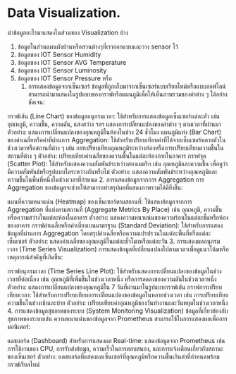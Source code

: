# Data Visualization.
นำข้อมูลอะไรมาแสดงในส่วนของ Visualization บ้าง

1. ข้อมูลในส่วนแผนผังบ้านหรือสวนต่างๆที่เราออกแบบและวาง sensor ไว้
2. ข้อมูลของ IOT Sensor Humidity
3. ข้อมูลของ IOT Sensor AVG Temperature
4. ข้อมูลของ IOT Sensor Luminosity
5. ข้อมูลของ IOT Sensor Pressure
หรือ
   1. การแสดงข้อมูลจากเซ็นเซอร์
ข้อมูลที่ถูกเก็บมาจากเซ็นเซอร์แบบเรียลไทม์หรือแบบออฟไลน์สามารถนำมาแสดงในรูปแบบของกราฟหรือแผนภูมิเพื่อให้เห็นภาพรวมของค่าต่าง ๆ ได้อย่างชัดเจน:

กราฟเส้น (Line Chart) ของข้อมูลอนุกรมเวลา:
ใช้สำหรับการแสดงข้อมูลเซ็นเซอร์แต่ละตัว เช่น อุณหภูมิ, ความชื้น, ความดัน, แสงสว่าง ฯลฯ แสดงการเปลี่ยนแปลงของค่าต่าง ๆ ตามเวลาที่ผ่านมา
ตัวอย่าง: แสดงการเปลี่ยนแปลงของอุณหภูมิในห้องในช่วง 24 ชั่วโมง
แผนภูมิแท่ง (Bar Chart) ของค่าเฉลี่ยหรือค่าที่ผ่านการ Aggregation:
ใช้สำหรับเปรียบเทียบค่าที่ได้จากเซ็นเซอร์หลายตัวในช่วงเวลาหรือสถานที่ต่าง ๆ เช่น การเปรียบเทียบอุณหภูมิระหว่างห้องหรือการเปรียบเทียบความชื้นในสถานที่ต่าง ๆ
ตัวอย่าง: เปรียบเทียบค่าเฉลี่ยของความชื้นในแต่ละห้องภายในอาคาร
กราฟจุด (Scatter Plot):
ใช้สำหรับแสดงความสัมพันธ์ระหว่างสองเมตริก เช่น อุณหภูมิและความชื้น เพื่อดูว่ามีความสัมพันธ์หรือรูปแบบใดระหว่างกันหรือไม่
ตัวอย่าง: แสดงความสัมพันธ์ระหว่างอุณหภูมิและความชื้นในพื้นที่หนึ่งในช่วงเวลาที่กำหนด
2. การแสดงข้อมูลจากการ Aggregation
การ Aggregation ของข้อมูลจะช่วยให้สามารถทำสรุปผลที่แสดงภาพรวมได้ดียิ่งขึ้น:

แผนที่ความหนาแน่น (Heatmap) ของเซ็นเซอร์ตามสถานที่:
ใช้แสดงข้อมูลจากการ Aggregation ที่แบ่งตามสถานที่ (Aggregate Metrics By Place) เช่น อุณหภูมิ, ความชื้น หรือความสว่างในแต่ละห้องในอาคาร
ตัวอย่าง: แสดงความหนาแน่นของความร้อนในแต่ละชั้นหรือห้องของอาคาร
กราฟค่าเฉลี่ยหรือค่าเบี่ยงเบนมาตรฐาน (Standard Deviation):
ใช้สำหรับการแสดงข้อมูลที่ผ่านการ Aggregation โดยสรุปค่าเฉลี่ยหรือความแปรปรวนในแต่ละพื้นที่หรือแต่ละเซ็นเซอร์
ตัวอย่าง: แสดงค่าเฉลี่ยของอุณหภูมิในแต่ละชั่วโมงหรือแต่ละวัน
3. การแสดงผลอนุกรมเวลา (Time Series Visualization)
การแสดงข้อมูลที่เปลี่ยนแปลงไปตามเวลาเพื่อดูแนวโน้มหรือเหตุการณ์สำคัญที่เกิดขึ้น:

กราฟอนุกรมเวลา (Time Series Line Plot):
ใช้สำหรับแสดงการเปลี่ยนแปลงของข้อมูลในช่วงเวลาที่ต่อเนื่อง เช่น อุณหภูมิที่เพิ่มขึ้นในช่วงเวลาหนึ่ง หรือการลดลงของความดันในช่วงเวลาหนึ่ง
ตัวอย่าง: แสดงการเปลี่ยนแปลงของอุณหภูมิใน 7 วันที่ผ่านมาในรูปแบบกราฟเส้น
กราฟการเปรียบเทียบเวลา:
ใช้สำหรับการเปรียบเทียบการเปลี่ยนแปลงของข้อมูลในหลายช่วงเวลา เช่น การเปรียบเทียบความชื้นในช่วงเช้าและบ่าย
ตัวอย่าง: เปรียบเทียบค่าอุณหภูมิของวันทำงานและวันหยุดในช่วงเวลาหนึ่ง
4. การแสดงข้อมูลสุขภาพของระบบ (System Monitoring Visualization)
ข้อมูลที่เกี่ยวข้องกับสุขภาพของระบบเช่น ความหนาแน่นของข้อมูลจาก Prometheus สามารถใช้ในการแสดงผลเพื่อการมอนิเตอร์:

แดชบอร์ด (Dashboard) สำหรับการแสดงผล Real-time:
แสดงข้อมูลจาก Prometheus เช่น การใช้งานของ CPU, การรับส่งข้อมูล, ความเร็วในการตอบสนอง, และการแจ้งเตือนเกี่ยวกับสถานะของเซ็นเซอร์
ตัวอย่าง: แดชบอร์ดที่แสดงผลเซ็นเซอร์ที่อุณหภูมิหรือความชื้นเกินค่าที่กำหนดพร้อมกราฟเรียลไทม์
